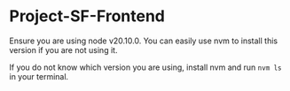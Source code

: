 # Project-SF-Frontend

Ensure you are using node v20.10.0. You can easily use nvm to install this version if you are not using it.

If you do not know which version you are using, install nvm and run `nvm ls` in your terminal.